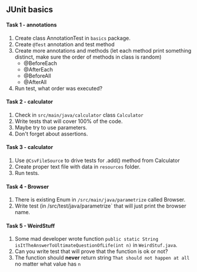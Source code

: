 ## JUnit basics

#### Task 1 - annotations
1. Create class AnnotationTest in `basics` package.
2. Create `@Test` annotation and test method
3. Create more annotations and methods (let each method print something distinct, make sure the order of methods in class is random)
   - @BeforeEach
   - @AfterEach
   - @BeforeAll
   - @AfterAll
4. Run test, what order was executed?

#### Task 2 - calculator
1. Check in `src/main/java/calculator` class `Calculator`
2. Write tests that will cover 100% of the code.
3. Maybe try to use parameters.
4. Don't forget about assertions.

#### Task 3 - calculator
1. Use `@CsvFileSource` to drive tests for .add() method from Calculator
2. Create proper text file with data in `resources` folder.
3. Run tests.

#### Task 4 - Browser
1. There is existing Enum in `/src/main/java/parametrize` called Browser.
2. Write test (in /src/test/java/parametrize` that will just print the browser name.

#### Task 5 - WeirdStuff
1. Some mad developer wrote function `public static String isItTheAnswerToUltimateQuestionOfLife(int n)` in `WeirdStuf.java`.
2. Can you write test that will prove that the function is ok or not?
3. The function should **never** return string `That should not happen at all` no matter what value has `n`